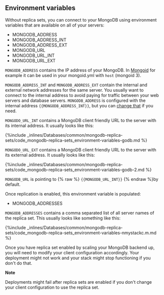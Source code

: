 <!-- usedin: [ _legacy_docker/Databases] - post: -->


## Environment variables

Without replica sets, you can connect to your MongoDB using environment variables that are available on all of your servers:

* MONGODB\_ADDRESS
* MONGODB\_ADDRESS\_INT
* MONGODB\_ADDRESS\_EXT
* MONGODB\_URL
* MONGODB\_URL\_INT
* MONGODB\_URL\_EXT

`MONGODB_ADDRESS` contains the IP address of your MongoDB. In [Mongoid](http://mongoid.org/en/mongoid/index.html) for example it can be used in your mongoid.yml with `host` (mongoid 
 3).

`MONGODB_ADDRESS_INT` and `MONGODB_ADDRESS_EXT` contain the internal and external network addresses for the same server. You usually want to connect to the internal address to avoid paying for traffic between your web servers and database servers. `MONGODB_ADDRESS` is configured with the internal address `{{MONGODB_ADDRESS_INT}}`, but you can [change that](/deployment/environment-variables) if you need.

`MONGODO_URL_INT` contains a MongoDB client friendly URL to the server with its internal address. It usually looks like this:



{%include _inlines/Databases/common/mongodb-replica-sets/code_mongodb-replica-sets_environment-variables-godb.md %}




`MONGODO_URL_EXT` contains a MongoDB client friendly URL to the server with its external address. It usually looks like this:



{%include _inlines/Databases/common/mongodb-replica-sets/code_mongodb-replica-sets_environment-variables-godb-2.md %}




`MONGODB_URL` is pointing to {% raw %} `{{MONGODB_URL_INT}}` {% endraw %}by default.

Once replication is enabled, this environment variable is populated:

* MONGODB\_ADDRESSES

`MONGODB_ADDRESSES` contains a comma separated list of all server names of the replica set. This usually looks like something like this:



{%include _inlines/Databases/common/mongodb-replica-sets/code_mongodb-replica-sets_environment-variables-nmystackc.m.md %}




Once you have replica set enabled by scaling your MongoDB backend up, you will need to modify your client configuration accordingly. Your deployment might not work and your stack might stop functioning if you don't do that.

**Note**

Deployments might fail after replica sets are enabled if you don't change your client configuration to use the replica set.




